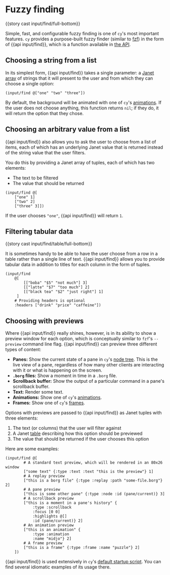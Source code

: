 # Fuzzy finding

{{story cast input/find/full-bottom}}

Simple, fast, and configurable fuzzy finding is one of `cy`'s most important features. `cy` provides a purpose-built fuzzy finder (similar to [fzf](https://github.com/junegunn/fzf)) in the form of {{api input/find}}, which is a function available in [the API](/api.md#inputfind).

## Choosing a string from a list

In its simplest form, {{api input/find}} takes a single parameter: a [Janet array](https://janet-lang.org/docs/data_structures/arrays.html) of strings that it will present to the user and from which they can choose a single option:

```janet
(input/find @["one" "two" "three"])
```

By default, the background will be animated with one of `cy`'s [animations](/animations.md). If the user does not choose anything, this function returns `nil`; if they do, it will return the option that they chose.

## Choosing an arbitrary value from a list

{{api input/find}} also allows you to ask the user to choose from a list of items, each of which has an underlying Janet value that is returned instead of the string value that the user filters.

You do this by providing a Janet array of tuples, each of which has two elements:

- The text to be filtered
- The value that should be returned

```janet
(input/find @[
    ["one" 1]
    ["two" 2]
    ["three" 3]])
```

If the user chooses `"one"`, {{api input/find}} will return `1`.

## Filtering tabular data

{{story cast input/find/table/full-bottom}}

It is sometimes handy to be able to have the user choose from a row in a table rather than a single line of text. {{api input/find}} allows you to provide tabular data in addition to titles for each column in the form of tuples.

```janet
(input/find
    @[
        [["boba" "$5" "not much"] 3]
        [["latte" "$7" "too much"] 2]
        [["black tea" "$2" "just right"] 1]
     ]
    # Providing headers is optional
    :headers ["drink" "price" "caffeine"])
```

## Choosing with previews

Where {{api input/find}} really shines, however, is in its ability to show a preview window for each option, which is conceptually similar to `fzf`'s `--preview` command line flag. {{api input/find}} can preview three different types of content:

- **Panes:** Show the current state of a pane in `cy`'s [node tree](/groups-and-panes.md#the-node-tree). This is the live view of a pane, regardless of how many other clients are interacting with it or what is happening on the screen.
- **`.borg` files:** Show a moment in time in a `.borg` file.
- **Scrollback buffer:** Show the output of a particular command in a pane's scrollback buffer.
- **Text:** Render some text.
- **Animations:** Show one of `cy`'s [animations](/animations.md).
- **Frames:** Show one of `cy`'s [frames](/frames.md).

Options with previews are passed to {{api input/find}} as Janet tuples with three elements:

1. The text (or columns) that the user will filter against
1. A Janet [table](https://janet-lang.org/docs/data_structures/tables.html) describing how this option should be previewed
1. The value that should be returned if the user chooses this option

Here are some examples:

```janet
(input/find @[
        # A standard text preview, which will be rendered in an 80x26 window
        ["some text" {:type :text :text "this is the preview"} 1]
        # A replay preview
        ["this is a borg file" {:type :replay :path "some-file.borg"} 2]
        # A pane preview
        ["this is some other pane" {:type :node :id (pane/current)} 3]
        # A scrollback preview
        ["this is a moment in a pane's history" {
            :type :scrollback
            :focus [0 0]
            :highlights @[]
            :id (pane/current)} 2]
        # An animation preview
        ["this is an animation" {
            :type :animation
            :name "midjo"} 2]
        # A frame preview
        ["this is a frame" {:type :frame :name "puzzle"} 2]
    ])
```

{{api input/find}} is used extensively in `cy`'s [default startup script](https://github.com/cfoust/cy/blob/main/pkg/cy/boot/actions.janet). You can find several idiomatic examples of its usage there.

